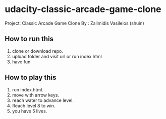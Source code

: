 # udacity-classic-arcade-game-clone
Project: Classic Arcade Game Clone
By : Zalimidis Vasileios (shuin)

## How to run this

1) clone or download repo.
2) upload folder and visit url or run index.html
3) have fun

## How to play this

1) run index.html.
2) move with arrow keys.
3) reach water to advance level.
4) Reach level 8 to win.
5) you have 5 lives.
